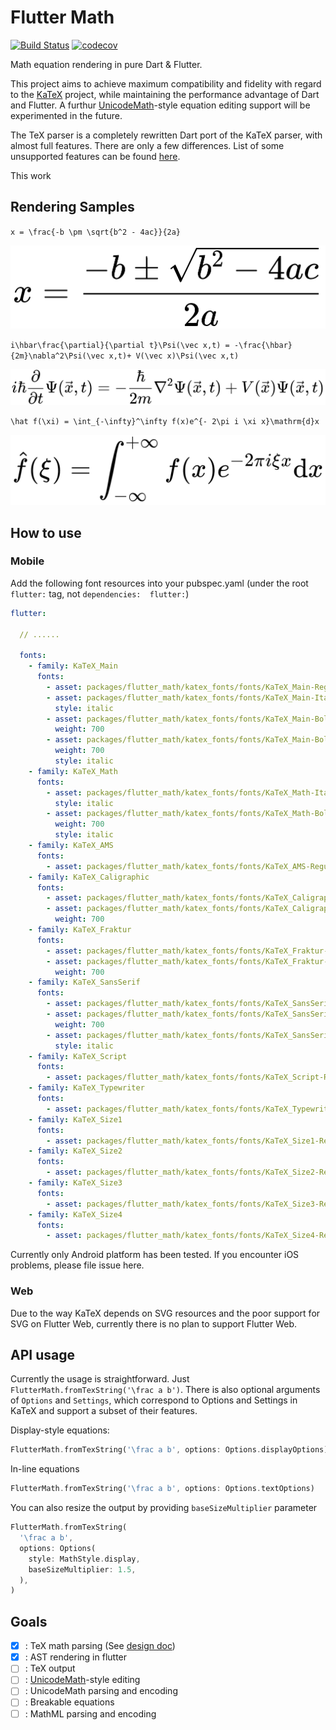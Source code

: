 # Flutter Math

[![Build Status](https://travis-ci.com/znjameswu/flutter_math.svg?branch=master)](https://travis-ci.com/znjameswu/flutter_math) [![codecov](https://codecov.io/gh/znjameswu/flutter_math/branch/master/graph/badge.svg)](https://codecov.io/gh/znjameswu/flutter_math)

Math equation rendering in pure Dart & Flutter. 

This project aims to achieve maximum compatibility and fidelity with regard to the [KaTeX](https://github.com/KaTeX/KaTeX) project, while maintaining the performance advantage of Dart and Flutter. A furthur [UnicodeMath](https://www.unicode.org/notes/tn28/UTN28-PlainTextMath-v3.1.pdf)-style equation editing support will be experimented in the future.


The TeX parser is a completely rewritten Dart port of the KaTeX parser, with almost full features. There are only a few differences. List of some unsupported features can be found [here](doc/unsupported.md).

This work 

## Rendering Samples

`x = \frac{-b \pm \sqrt{b^2 - 4ac}}{2a}`

![Example1](doc/img/delta.png)

`i\hbar\frac{\partial}{\partial t}\Psi(\vec x,t) = -\frac{\hbar}{2m}\nabla^2\Psi(\vec x,t)+ V(\vec x)\Psi(\vec x,t)`

![Example2](doc/img/schrodinger.png)

`\hat f(\xi) = \int_{-\infty}^\infty f(x)e^{- 2\pi i \xi x}\mathrm{d}x`

![Example3](doc/img/fourier.png)


## How to use
### Mobile
Add the following font resources into your pubspec.yaml (under the root `flutter:` tag, not `dependencies:  flutter:`)
```yaml
flutter:

  // ......

  fonts:
    - family: KaTeX_Main
      fonts:
        - asset: packages/flutter_math/katex_fonts/fonts/KaTeX_Main-Regular.ttf
        - asset: packages/flutter_math/katex_fonts/fonts/KaTeX_Main-Italic.ttf
          style: italic
        - asset: packages/flutter_math/katex_fonts/fonts/KaTeX_Main-Bold.ttf
          weight: 700
        - asset: packages/flutter_math/katex_fonts/fonts/KaTeX_Main-BoldItalic.ttf
          weight: 700
          style: italic
    - family: KaTeX_Math
      fonts:
        - asset: packages/flutter_math/katex_fonts/fonts/KaTeX_Math-Italic.ttf
          style: italic
        - asset: packages/flutter_math/katex_fonts/fonts/KaTeX_Math-BoldItalic.ttf
          weight: 700
          style: italic
    - family: KaTeX_AMS
      fonts:
        - asset: packages/flutter_math/katex_fonts/fonts/KaTeX_AMS-Regular.ttf
    - family: KaTeX_Caligraphic
      fonts:
        - asset: packages/flutter_math/katex_fonts/fonts/KaTeX_Caligraphic-Regular.ttf
        - asset: packages/flutter_math/katex_fonts/fonts/KaTeX_Caligraphic-Bold.ttf
          weight: 700
    - family: KaTeX_Fraktur
      fonts:
        - asset: packages/flutter_math/katex_fonts/fonts/KaTeX_Fraktur-Regular.ttf
        - asset: packages/flutter_math/katex_fonts/fonts/KaTeX_Fraktur-Bold.ttf
          weight: 700
    - family: KaTeX_SansSerif
      fonts:
        - asset: packages/flutter_math/katex_fonts/fonts/KaTeX_SansSerif-Regular.ttf
        - asset: packages/flutter_math/katex_fonts/fonts/KaTeX_SansSerif-Bold.ttf
          weight: 700
        - asset: packages/flutter_math/katex_fonts/fonts/KaTeX_SansSerif-Italic.ttf
          style: italic
    - family: KaTeX_Script
      fonts:
        - asset: packages/flutter_math/katex_fonts/fonts/KaTeX_Script-Regular.ttf
    - family: KaTeX_Typewriter
      fonts:
        - asset: packages/flutter_math/katex_fonts/fonts/KaTeX_Typewriter-Regular.ttf
    - family: KaTeX_Size1
      fonts:
        - asset: packages/flutter_math/katex_fonts/fonts/KaTeX_Size1-Regular.ttf
    - family: KaTeX_Size2
      fonts:
        - asset: packages/flutter_math/katex_fonts/fonts/KaTeX_Size2-Regular.ttf
    - family: KaTeX_Size3
      fonts:
        - asset: packages/flutter_math/katex_fonts/fonts/KaTeX_Size3-Regular.ttf
    - family: KaTeX_Size4
      fonts:
        - asset: packages/flutter_math/katex_fonts/fonts/KaTeX_Size4-Regular.ttf
```
Currently only Android platform has been tested. If you encounter iOS problems, please file issue here.

### Web
Due to the way KaTeX depends on SVG resources and the poor support for SVG on Flutter Web, currently there is no plan to support Flutter Web.

## API usage
Currently the usage is straightforward. Just `FlutterMath.fromTexString('\frac a b')`. There is also optional arguments of `Options` and `Settings`, which correspond to Options and Settings in KaTeX and support a subset of their features.

Display-style equations:
```dart
FlutterMath.fromTexString('\frac a b', options: Options.displayOptions)
```

In-line equations
```dart
FlutterMath.fromTexString('\frac a b', options: Options.textOptions)
```

You can also resize the output by providing `baseSizeMultiplier` parameter

```dart
FlutterMath.fromTexString(
  '\frac a b', 
  options: Options(
    style: MathStyle.display, 
    baseSizeMultiplier: 1.5,
  ),
)
```

## Goals
- [x] : TeX math parsing (See [design doc](doc/design.md))
- [x] : AST rendering in flutter
- [ ] : TeX output
- [ ] : [UnicodeMath](https://www.unicode.org/notes/tn28/UTN28-PlainTextMath-v3.1.pdf)-style editing
- [ ] : UnicodeMath parsing and encoding
- [ ] : Breakable equations
- [ ] : MathML parsing and encoding